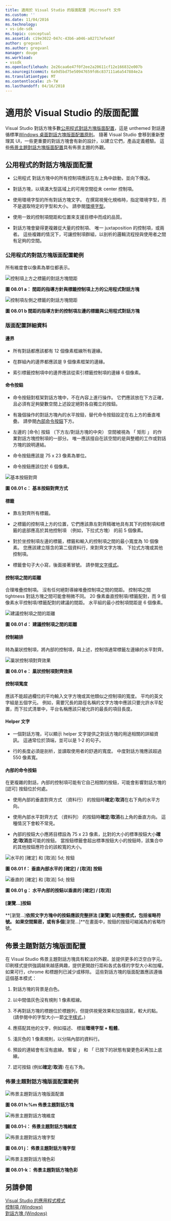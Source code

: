 ```yaml
---
title: 適用於 Visual Studio 的版面配置 |Microsoft 文件
ms.custom: ''
ms.date: 11/04/2016
ms.technology:
- vs-ide-sdk
ms.topic: conceptual
ms.assetid: c19e3022-047c-43b6-a046-a82717efed4f
author: gregvanl
ms.author: gregvanl
manager: douge
ms.workload:
- vssdk
ms.openlocfilehash: 2e26caa6e47f0f2ee2a20611cf12e166832e007b
ms.sourcegitcommit: 6a9d5bd75e50947659fd6c837111a6a547884e2a
ms.translationtype: MT
ms.contentlocale: zh-TW
ms.lasthandoff: 04/16/2018
---
```

# <a name="layout-for-visual-studio"></a>適用於 Visual Studio 的版面配置
Visual Studio 對話方塊多數[公用程式對話方塊版面配置](../../extensibility/ux-guidelines/layout-for-visual-studio.md#BKMK_UtilityDialogLayout)，這是 unthemed 對話遵循標準[Windows 桌面對話方塊版面配置原則](https://msdn.microsoft.com/en-us/library/windows/desktop/dn742499\(v=vs.85\).aspx)。 隨著 Visual Studio 會移到重新整理其 UI，一些更重要的對話方塊會有新的設計，以建立它們，產品定義體驗。 這些[佈景主題對話方塊版面配置](../../extensibility/ux-guidelines/layout-for-visual-studio.md#BKMK_ThemedDialogLayout)具有佈景主題的外觀。  
  
##  <a name="BKMK_UtilityDialogLayout"></a> 公用程式的對話方塊版面配置  
  
-   公用程式 對話方塊中的所有控制項應該在左上角中啟動，並向下傳送。  
  
-   對話方塊，以填滿大型區域上的可用空間從未 center 控制項。  
  
-   使用環境字型的所有對話方塊文字。 在撰寫視覺化規格時，指定環境字型，而不是選取特定的字型和大小。 請參閱[環境字型](../../extensibility/ux-guidelines/fonts-and-formatting-for-visual-studio.md#BKMK_TheEnvironmentFont)。  
  
-   使用一致的控制項間距和位置來支援目標中而成的品質。  
  
-   對話方塊會變得更複雜從大量的控制項、 唯一 juxtaposition 的控制項，或兩者。 這些複雜的情況下，可讓控制項群組，以剖析的邏輯流程授與使用者之間有足夠的空間。  
  
### <a name="utility-dialog-layout-examples"></a>公用程式的對話方塊版面配置範例  
 所有維度會以像素為單位都表示。  
  
 ![控制項上方之標籤的對話方塊間距](../../extensibility/ux-guidelines/media/0801-a_utilityspacingabove.png "0801 a_UtilitySpacingAbove")  
  
 **圖 08.01 a： 間距的指導方針與標籤控制項上方的公用程式對話方塊**  
  
 ![控制項左側之標籤的對話方塊間距](../../extensibility/ux-guidelines/media/0801-b_utilityspacingleft.png "0801 b_UtilitySpacingLeft")  
  
 **圖 08.01 b 間距的指導方針的控制項左邊的標籤與公用程式對話方塊**  
  
### <a name="layout-details"></a>版面配置詳細資料  
  
#### <a name="margins"></a>邊界  
  
-   所有對話都應該都有 12 個像素框線所有邊緣。  
  
-   在群組內的邊界都應該是 9 個像素框架的邊緣。  
  
-   索引標籤控制項中的邊界應該從索引標籤控制項的邊緣 6 個像素。  
  
#### <a name="command-buttons"></a>命令按鈕  
  
-   命令按鈕對框架對話方塊中，不在內容上進行操作。 它們應該放在下方正確，且必須有足夠變數空間上述設定絕對各自獨立的按鈕。  
  
-   有幾個操作的對話方塊內的水平按鈕，替代命令按鈕設定在右上方的垂直堆疊。 請參閱[內部命令按鈕](../../extensibility/ux-guidelines/layout-for-visual-studio.md#BKMK_InteriorCommandButtons)下方。  
  
-   左邊的 [命令] 按鈕 （下方左/對話方塊的中央） 空間被視為 「 矩形 」 的作業對話方塊控制項的一部分。 唯一應該擅自在該空間的是與整體的工作或對話方塊的說明連結。  
  
-   命令按鈕應該是 75 x 23 像素為單位。  
  
-   命令按鈕應該位於 6 個像素。  
  
 ![基本按鈕對齊](../../extensibility/ux-guidelines/media/0801-c_buttonalign.png "0801 c_ButtonAlign")  
  
 **圖 08.01 c： 基本按鈕對齊方式**  
  
#### <a name="labels"></a>標籤  
  
-   靠左對齊所有標籤。  
  
-   之標籤的控制項上方的位置，它們應該靠左對齊精確地具有其下的控制項和標籤的底部應高於其他控制項 （例如，下拉式方塊） 的前 5 個像素。  
  
-   對於坐控制項左邊的標籤，標籤和輸入的控制項之間的最小寬度為 10 個像素。 您應該建立隱含的第二個資料行，來對齊文字方塊、 下拉式方塊或其他控制項。  
  
-   標籤會句子大小寫，後面接著冒號。 請參閱[文字樣式](../../extensibility/ux-guidelines/fonts-and-formatting-for-visual-studio.md#BKMK_TextStyle)。  
  
#### <a name="distance-between-controls"></a>控制項之間的距離  
 合理堆疊控制項。 沒有任何絕對導線堆疊控制項之間的間距。 控制項之間 tightness 對話方塊之間可能會稍微不同。 20 像素垂直控制項/標籤配對，而 9 個像素水平控制項/標籤配對的建議的間距。 水平組的最小控制項間距是 6 個像素。  
  
 ![建議控制項之間的距離](../../extensibility/ux-guidelines/media/0801-d_controldistance.png "0801 d_ControlDistance")  
  
 **圖 08.01 d： 建議控制項之間的距離**  
  
#### <a name="control-indentation"></a>控制縮排  
 時為巢狀控制項，將內部的控制項，與上述，控制項通常標籤左邊緣的水平對齊。  
  
 ![巢狀控制項對齊效果](../../extensibility/ux-guidelines/media/0801-e_controlalign.png "0801 e_ControlAlign")  
  
 **圖 08.01 e： 巢狀控制項對齊效果**  
  
#### <a name="control-width"></a>控制項寬度  
 應該不能超過欄位的平均輸入文字方塊或其他類似之控制項的寬度。 平均的英文字組是五個字元。 例如，需要冗長的路徑名稱的文字方塊中應該只要允許水平配置，而下拉式清單中，平台名稱應該只被允許的最長的項目長度。  
  
#### <a name="helper-text"></a>Helper 文字  
  
-   一個對話方塊，可以顯示 helper 文字提供之對話方塊的用途相關的詳細資訊。 這通常位於頂端，並可以是 1-2 的句子。  
  
-   行的長度必須是剖析，並讀取使用者的舒適的寬度。 中度對話方塊應該超過 550 像素寬。  
  
####  <a name="BKMK_InteriorCommandButtons"></a> 內部的命令按鈕  
 在更複雜的對話，內部的控制項可能有它自己相關的按鈕，可能會影響對話方塊的 [認可] 按鈕位於何處。  
  
-   使用內部的垂直對齊方式 （資料行） 的按鈕時**確定**/**取消**在右下角的水平方向。  
  
-   使用內部水平對齊方式 （資料列） 的按鈕時**確定**/**取消**右上角的垂直方向。 這種情況下會較不常見。  
  
-   內部的按鈕大小應將目標設為 75 x 23 像素，比對的大小的標準按鈕大小**確定**/**取消**盡可能的按鈕。 當按鈕標籤會超出標準按鈕大小的按鈕時，該集合中的其他按鈕應符合的該較寬的大小。  
  
 ![水平的 [確定] 和 [取消] 5d; 按鈕](../../extensibility/ux-guidelines/media/0801-f_horizokcan.png "0801 f_HorizOKCan")  
  
 **圖 08.01 f： 垂直內部水平的 [確定] / [取消] 按鈕**  
  
 ![垂直的 [確定] 和 [取消] 5d; 按鈕](../../extensibility/ux-guidelines/media/0801-g_vertokcan.png "0801 g_VertOKCan")  
  
 **圖 08.01 g： 水平內部的按鈕以垂直的 [確定] / [取消]**  
  
#### <a name="browse-button"></a>[瀏覽...]按鈕  
 **[瀏覽...]**依照文字方塊中的按鈕應該完整拼法 [瀏覽] 以完整模式，包括省略符號。 如果空間緊密，或有多個**[瀏覽...]**在畫面中，按鈕的按鈕可縮減為的省略符號。  
  
##  <a name="BKMK_ThemedDialogLayout"></a> 佈景主題對話方塊版面配置  
 在 Visual Studio 佈景主題對話方塊具有較淡的外觀，並提供更多的泛空白字元。 印刷樣式提供強調越來越感興趣，提供更開啟行距和各式各樣的字型大小和加權。 如果可行，chrome 和標題列已減少或移除。 這些對話方塊的版面配置應該遵循這個基本模式：  
  
1.  對話方塊的背景是白色。  
  
2.  以中間值灰色沒有規則 1 像素框線。  
  
3.  不再對話方塊的標題位於標題列，但提供視覺效果和加強語氣，較大的點。 (請參閱中的字型大小一節[文字樣式](../../extensibility/ux-guidelines/fonts-and-formatting-for-visual-studio.md#BKMK_TextStyle)。)  
  
4.  應搭配其他的文字，例如描述、 標籤**環境字型 + 粗體**。  
  
5.  淺灰色的 1 像素規則，以分隔內部的資料行。  
  
6.  預設的連結會有沒有底線。 暫留 」 和 「 已按下的狀態有變更色彩再加上底線。  
  
7.  認可按鈕 (例如**確定**/**取消**) 在右下角。  
  
### <a name="themed-dialog-layout-examples"></a>佈景主題對話方塊版面配置範例  
 ![佈景主題對話方塊版面配置](../../extensibility/ux-guidelines/media/0801-h_themeddialog.png "0801 h_ThemedDialog")  
  
 **圖 08.01 h:%m 佈景主題對話方塊**  
  
 ![佈景主題對話方塊維度](../../extensibility/ux-guidelines/media/0801-i_themeddialogdimensions.png "0801 i_ThemedDialogDimensions")  
  
 **圖 08.01-i： 佈景主題對話方塊維度**  
  
 ![佈景主題對話方塊字型](../../extensibility/ux-guidelines/media/0801-j_themeddialogfonts.png "0801 j_ThemedDialogFonts")  
  
 **圖 08.01 j： 佈景主題對話方塊字型**  
  
 ![佈景主題對話方塊色彩](../../extensibility/ux-guidelines/media/0801-k_themeddialogcolors.png "0801 k_ThemedDialogColors")  
  
 **圖 08.01-k： 佈景主題對話方塊色彩**  
  
## <a name="see-also"></a>另請參閱  
 [Visual Studio 的應用程式模式](../../extensibility/ux-guidelines/application-patterns-for-visual-studio.md)   
 [控制項 (Windows)](https://msdn.microsoft.com/library/windows/desktop/dn742399.aspx)   
 [對話方塊 (Windows)](https://msdn.microsoft.com/en-us/library/windows/desktop/dn742499\(v=vs.85\).aspx)
